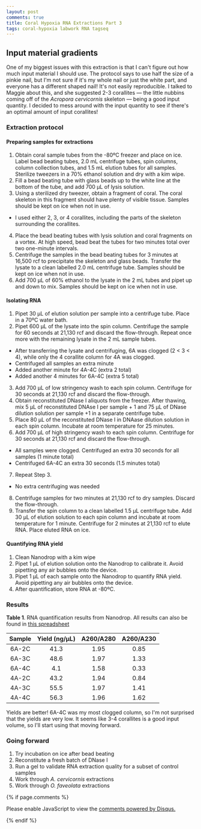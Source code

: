 ```yaml
---
layout: post
comments: true
title: Coral Hypoxia RNA Extractions Part 3
tags: coral-hypoxia labwork RNA tagseq
---
```


## Input material gradients

One of my biggest issues with this extraction is that I can't figure out how much input material I should use. The protocol says to use half the size of a pinkie nail, but I'm not sure if it's my whole nail or just the white part, and everyone has a different shaped nail! It's not easily reproducible. I talked to Maggie about this, and she suggested 2-3 corallites — the little nubbins coming off of the *Acropora cervicornis* skeleton — being a good input quantity. I decided to mess around with the input quantity to see if there's an optimal amount of input corallites!

### Extraction protocol

#### Preparing samples for extractions

1. Obtain coral sample tubes from the -80ºC freezer and place on ice. Label bead beating tubes, 2.0 mL centrifuge tubes, spin columns, column collection tubes, and 1.5 mL elution tubes for all samples. Sterilize tweezers in a 70% ethanol solution and dry with a kim wipe.
2. Fill a bead beating tube with glass beads up to the white line at the bottom of the tube, and add 700 µL of lysis solution.  
3. Using a sterilized dry tweezer, obtain a fragment of coral. The coral skeleton in this fragment should have plenty of visible tissue. Samples should be kept on ice when not in use.
  - I used either 2, 3, or 4 corallites, including the parts of the skeleton surrounding the corallites.
4. Place the bead beating tubes with lysis solution and coral fragments on a vortex. At high speed, bead beat the tubes for two minutes total over two one-minute intervals.
5. Centrifuge the samples in the bead beating tubes for 3 minutes at 16,500 rcf to precipitate the skeleton and glass beads. Transfer the lysate to a clean labelled 2.0 mL centrifuge tube. Samples should be kept on ice when not in use.
6. Add 700 µL of 60% ethanol to the lysate in the 2 mL tubes and pipet up and down to mix. Samples should be kept on ice when not in use.

#### Isolating RNA

1. Pipet 30 µL of elution solution per sample into a centrifuge tube. Place in a 70ºC water bath.
2. Pipet 600 µL of the lysate into the spin column. Centrifuge the sample for 60 seconds at 21,130 rcf and discard the flow-through. Repeat once more with the remaining lysate in the 2 mL sample tubes.
  - After transferring the lysate and centrifuging, 6A was clogged (2 < 3 < 4), while only the 4 corallite column for 4A was clogged.
  - Centrifuged all samples an extra minute
  - Added another minute for 4A-4C (extra 2 total)
  - Added another 4 minutes for 6A-4C (extra 5 total)
3. Add 700 µL of low stringency wash to each spin column. Centrifuge for 30 seconds at 21,130 rcf and discard the flow-through.
4. Obtain reconstituted DNase I aliquots from the freezer. After thawing, mix 5 µL of reconstituted DNAse I per sample + 1 and 75 µL of DNase dilution solution per sample +1 in a separate centrifuge tube.
5. Place 80 µL of the reconstituted DNase I in DNAase dilution solution in each spin column. Incubate at room temperature for 25 minutes.
6. Add 700 µL of high stringency wash to each spin column. Centrifuge for 30 seconds at 21,130 rcf and discard the flow-through.
  - All samples were clogged. Centrifuged an extra 30 seconds for all samples (1 minute total)
  - Centrifuged 6A-4C an extra 30 seconds (1.5 minutes total)
7. Repeat Step 3.
  - No extra centrifuging was needed
8. Centrifuge samples for two minutes at 21,130 rcf to dry samples. Discard the flow-through.
9. Transfer the spin column to a clean labelled 1.5 µL centrifuge tube. Add 30 µL of elution solution to each spin column and incubate at room temperature for 1 minute. Centrifuge for 2 minutes at 21,130 rcf to elute RNA. Place eluted RNA on ice.

#### Quantifying RNA yield

1. Clean Nanodrop with a kim wipe
2. Pipet 1 µL of elution solution onto the Nanodrop to calibrate it. Avoid pipetting any air bubbles onto the device.
3. Pipet 1 µL of each sample onto the Nanodrop to quantify RNA yield. Avoid pipetting any air bubbles onto the device.
4. After quantification, store RNA at -80ºC.

### Results

**Table 1**. RNA quantification results from Nanodrop. All results can also be found in [this spreadsheet](https://github.com/yaaminiv/coral-hypoxia-omics/blob/main/metadata/Coral_Hypoxia_RNA_Yields.xlsx)

| **Sample** | **Yield (ng/µL)** | **A260/A280** | **A260/A230** |
|:----------:|:-----------------:|:-------------:|:-------------:|
|    6A-2C   |        41.3       |      1.95     |      0.85     |
|    6A-3C   |        48.6       |      1.97     |      1.33     |
|    6A-4C   |        4.1        |      1.58     |      0.33     |
|    4A-2C   |        43.2       |      1.94     |      0.84     |
|    4A-3C   |        55.5       |      1.97     |      1.41     |
|    4A-4C   |        56.3       |      1.96     |      1.62     |

Yields are better! 6A-4C was my most clogged column, so I'm not surprised that the yields are very low. It seems like 3-4 corallites is a good input volume, so I'll start using that moving forward.

### Going forward

1. Try incubation on ice after bead beating
2. Reconstitute a fresh batch of DNase I
4. Run a gel to validate RNA extraction quality for a subset of control samples
5. Work through *A. cervicornis* extractions
6. Work through *O. faveolata* extractions

{% if page.comments %}

<div id="disqus_thread"></div>
<script>

/**
*  RECOMMENDED CONFIGURATION VARIABLES: EDIT AND UNCOMMENT THE SECTION BELOW TO INSERT DYNAMIC VALUES FROM YOUR PLATFORM OR CMS.
*  LEARN WHY DEFINING THESE VARIABLES IS IMPORTANT: https://disqus.com/admin/universalcode/#configuration-variables*/
/*
var disqus_config = function () {
this.page.url = PAGE_URL;  // Replace PAGE_URL with your page's canonical URL variable
this.page.identifier = PAGE_IDENTIFIER; // Replace PAGE_IDENTIFIER with your page's unique identifier variable
};
*/
(function() { // DON'T EDIT BELOW THIS LINE
var d = document, s = d.createElement('script');
s.src = 'https://the-responsible-grad-student.disqus.com/embed.js';
s.setAttribute('data-timestamp', +new Date());
(d.head || d.body).appendChild(s);
})();
</script>
<noscript>Please enable JavaScript to view the <a href="https://disqus.com/?ref_noscript">comments powered by Disqus.</a></noscript>

{% endif %}

<script id="dsq-count-scr" src="//the-responsible-grad-student.disqus.com/count.js" async></script>
